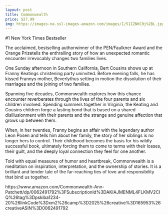 ```yaml
--- 
layout: post 
title: Commonwealth
price: $27.99
img: https://images-na.ssl-images-amazon.com/images/I/51IZNKC9j%2BL.jpg
--- 
```

<p>#1 New York Times Bestseller</p><p>The acclaimed, bestselling authorwinner of the PEN/Faulkner Award and the Orange Prizetells the enthralling story of how an unexpected romantic encounter irrevocably changes two families lives.</p><p>One Sunday afternoon in Southern California, Bert Cousins shows up at Franny Keatings christening party uninvited. Before evening falls, he has kissed Frannys mother, Beverlythus setting in motion the dissolution of their marriages and the joining of two families. </p><p>Spanning five decades, Commonwealth explores how this chance encounter reverberates through the lives of the four parents and six children involved. Spending summers together in Virginia, the Keating and Cousins children forge a lasting bond that is based on a shared disillusionment with their parents and the strange and genuine affection that grows up between them.</p><p>When, in her twenties, Franny begins an affair with the legendary author Leon Posen and tells him about her family, the story of her siblings is no longer hers to control. Their childhood becomes the basis for his wildly successful book, ultimately forcing them to come to terms with their losses, their guilt, and the deeply loyal connection they feel for one another.</p><p>Told with equal measures of humor and heartbreak, Commonwealth is a meditation on inspiration, interpretation, and the ownership of stories. It is a brilliant and tender tale of the far-reaching ties of love and responsibility that bind us together.</p>
https://www.amazon.com/Commonwealth-Ann-Patchett/dp/0062491792%3FSubscriptionId%3DAKIAJMENML4FLKMV2CIQ%26tag%3Dpskiba1234-20%26linkCode%3Dxm2%26camp%3D2025%26creative%3D165953%26creativeASIN%3D0062491792